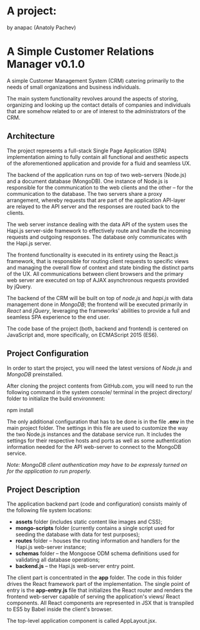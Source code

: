 #
# A project:

by anapac (Anatoly Pachev)

#
# A Simple Customer Relations Manager v0.1.0

A simple Customer Management System (CRM) catering primarily to the needs of small organizations and business individuals.

The main system functionality revolves around the aspects of storing, organizing and looking up the contact details of companies and individuals that are somehow related to or are of interest to the administrators of the CRM.

## Architecture

The project represents a full-stack Single Page Application (SPA) implementation aiming to fully contain all functional and aesthetic aspects of the aforementioned application and provide for a fluid and seamless UX.

The backend of the application runs on top of two web-servers (Node.js) and a document database (MongoDB). One instance of Node.js is responsible for the communication to the web clients and the other – for the communication to the database. The two servers share a proxy arrangement, whereby requests that are part of the application API-layer are relayed to the API server and the responses are routed back to the clients.

The web server instance dealing with the data API of the system uses the Hapi.js server-side framework to effectively route and handle the incoming requests and outgoing responses. The database only communicates with the Hapi.js server.

The frontend functionality is executed in its entirety using the React.js framework, that is responsible for routing client requests to specific views and managing the overall flow of context and state binding the distinct parts of the UX. All communications between client browsers and the primary web server are executed on top of AJAX asynchronous requests provided by jQuery.

The backend of the CRM will be built on top of _node.js_ and _hapi.js_ with data management done in _MongoDB_; the frontend will be executed primarily in _React_ and _jQuery_, leveraging the frameworks&#39; abilities to provide a full and seamless SPA experience to the end user.

The code base of the project (both, backend and frontend) is centered on JavaScript and, more specifically, on ECMAScript 2015 (ES6).

## **Project Configuration**

In order to start the project, you will need the latest versions of _Node.js_ and _MongoDB_ preinstalled.

After cloning the project contents from GitHub.com, you will need to run the following command in the system console/ terminal in the project directory/ folder to initialize the build environment:

npm install

The only additional configuration that has to be done is in the file **.env** in the main project folder. The settings in this file are used to customize the way the two Node.js instances and the database service run. It includes the settings for their respective hosts and ports as well as some authentication information needed for the API web-server to connect to the MongoDB service.

_Note: MongoDB client authentication may have to be expressly turned on for the application to run properly._

## **Project Description**

The application backend part (code and configuration) consists mainly of the following file system locations:

- **assets** folder (includes static content like images and CSS);
- **mongo-scripts** folder (currently contains a single script used for seeding the database with data for test purposes);
- **routes** folder – houses the routing information and handlers for the Hapi.js web-server instance;
- **schemas** folder – the Mongoose ODM schema definitions used for validating all database operations;
- **backend.js** – the Hapi.js web-server entry point.

The client part is concentrated in the **app** folder. The code in this folder drives the React framework part of the implementation. The single point of entry is the **app-entry.js** file that initializes the React router and renders the frontend web-server capable of serving the application&#39;s views/ React components. All React components are represented in JSX that is transpiled to ES5 by Babel inside the client&#39;s browser.

The top-level application component is called AppLayout.jsx.